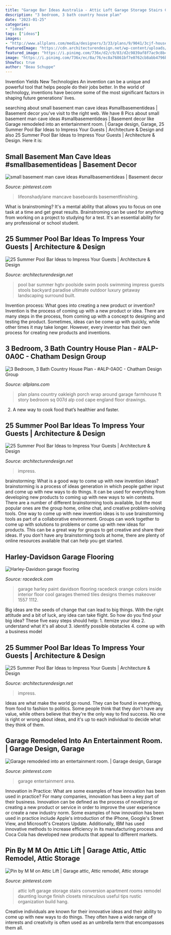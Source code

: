 ```yaml
---
title: "Garage Bar Ideas Australia - Attic Loft Garage Storage Stairs Conversion Apartment Rooms Remodel Daunting Lounge Finish Closets Miraculous Useful Tips Rustic Organization Build Hang"
description: "3 bedroom, 3 bath country house plan"
date: "2023-01-25"
categories:
- "ideas"
tags: ["ideas"]
images:
- "http://www.allplans.com/media/designers/3/33/plans/9/9041/3cjf-house-plan-front.jpg"
featuredImage: "https://cdn.architecturendesign.net/wp-content/uploads/2014/09/Summer-Pool-Bar-Ideas-19.jpg"
featured_image: "https://i.pinimg.com/736x/d2/c9/83/d2c9839af8f7ac9c8b46196ea37ae9f6--entertainment-room-garage-ideas.jpg"
image: "https://i.pinimg.com/736x/ec/8a/76/ec8a76861bf7e0762cb8abb4796bd7ef.jpg"
ShowToc: true
author: "Beau Schuppe"
---
```



Invention Yields New Technologies
An invention can be a unique and powerful tool that helps people do their jobs better. In the world of technology, inventions have become some of the most significant factors in shaping future generations' lives.

	

		
searching about small basement man cave ideas #smallbasementideas | Basement decor you've visit to the right web. We have 8 Pics about small basement man cave ideas #smallbasementideas | Basement decor like Garage remodeled into an entertainment room. | Garage design, Garage, 25 Summer Pool Bar Ideas to Impress Your Guests | Architecture &amp; Design and also 25 Summer Pool Bar Ideas to Impress Your Guests | Architecture &amp; Design. Here it is:
		
    
## Small Basement Man Cave Ideas #smallbasementideas | Basement Decor

<img loading=lazy src="https://i.pinimg.com/736x/ee/7d/55/ee7d55e1ec0abd2a9788533074cfde2d.jpg" onerror="this.onerror=null;this.src='https://tse4.mm.bing.net/th?id=OIP.BZeiMmwX7bz-mMXhyDnZPwHaLH&amp;pid=15.1';" alt="small basement man cave ideas #smallbasementideas | Basement decor">

_Source: pinterest.com_

>lifeonshadylane mancave baseboards basementfinishing. 

	

What is brainstroming? It's a mental ability that allows you to focus on one task at a time and get great results. Brainstroming can be used for anything from working on a project to studying for a test. It's an essential ability for any professional or school student.

    
## 25 Summer Pool Bar Ideas To Impress Your Guests | Architecture &amp; Design

<img loading=lazy src="http://cdn.architecturendesign.net/wp-content/uploads/2014/09/Summer-Pool-Bar-Ideas-13.jpg" onerror="this.onerror=null;this.src='https://tse3.mm.bing.net/th?id=OIP.s3z-e88JTmqACh7wq6BltAHaJ4&amp;pid=15.1';" alt="25 Summer Pool Bar Ideas to Impress Your Guests | Architecture &amp; Design">

_Source: architecturendesign.net_

>pool bar summer hgtv poolside swim pools swimming impress guests stools backyard paradise ultimate outdoor luxury getaway landscaping surround built. 

	

Invention process: What goes into creating a new product or invention?
Invention is the process of coming up with a new product or idea. There are many steps in the process, from coming up with a concept to designing and testing the product. Sometimes, ideas can be come up with quickly, while other times it may take longer. However, every inventor has their own process for creating new products and inventions.

    
## 3 Bedroom, 3 Bath Country House Plan - #ALP-0A0C - Chatham Design Group

<img loading=lazy src="http://www.allplans.com/media/designers/3/33/plans/9/9041/3cjf-house-plan-front.jpg" onerror="this.onerror=null;this.src='https://tse3.mm.bing.net/th?id=OIP.8QLov5ekzW2dsFCLvry2VgHaFj&amp;pid=15.1';" alt="3 Bedroom, 3 Bath Country House Plan - #ALP-0A0C - Chatham Design Group">

_Source: allplans.com_

>plan plans country oakleigh porch wrap around garage farmhouse ft story bedroom sq 007d alp cod cape england floor drawings. 

	

2. A new way to cook food that’s healthier and faster.

    
## 25 Summer Pool Bar Ideas To Impress Your Guests | Architecture &amp; Design

<img loading=lazy src="https://cdn.architecturendesign.net/wp-content/uploads/2014/09/Summer-Pool-Bar-Ideas-21.jpg" onerror="this.onerror=null;this.src='https://tse1.mm.bing.net/th?id=OIP.4O9GsO_hi_u7E4N_z42X-wHaJK&amp;pid=15.1';" alt="25 Summer Pool Bar Ideas to Impress Your Guests | Architecture &amp; Design">

_Source: architecturendesign.net_

>impress. 

	

brainstorming: What is a good way to come up with new invention ideas?
brainstorming is a process of ideas generation in which people gather input and come up with new ways to do things. It can be used for everything from developing new products to coming up with new ways to win contests. There are a number of different brainstorming tools available, but the most popular ones are the group home, online chat, and creative problem-solving tools. 
One way to come up with new invention ideas is to use brainstorming tools as part of a collaborative environment. Groups can work together to come up with solutions to problems or come up with new ideas for products. This can be a great way for groups to get creative and share their ideas. If you don't have any brainstorming tools at home, there are plenty of online resources available that can help you get started.

    
## Harley-Davidson Garage Flooring

<img loading=lazy src="http://racedeck.com/wp-content/uploads/2015/12/small-harley-themed-garage.jpg" onerror="this.onerror=null;this.src='https://tse4.mm.bing.net/th?id=OIP.xs7lf_ErVHJCOrH-9CoiyAHaFS&amp;pid=15.1';" alt="Harley-Davidson garage flooring">

_Source: racedeck.com_

>garage harley paint davidson flooring racedeck orange colors inside interior floor cool garages themed tiles designs themes makeover 1557 1112. 

	

Big ideas are the seeds of change that can lead to big things. With the right attitude and a bit of luck, any idea can take flight. So how do you find your big idea? These five easy steps should help: 1. itemize your idea 2. understand what it's all about 3. identify possible obstacles 4. come up with a business model 
    
## 25 Summer Pool Bar Ideas To Impress Your Guests | Architecture &amp; Design

<img loading=lazy src="https://cdn.architecturendesign.net/wp-content/uploads/2014/09/Summer-Pool-Bar-Ideas-19.jpg" onerror="this.onerror=null;this.src='https://tse3.mm.bing.net/th?id=OIP.YlTaNIxlyYHWkkpNIxmZwwHaJ4&amp;pid=15.1';" alt="25 Summer Pool Bar Ideas to Impress Your Guests | Architecture &amp; Design">

_Source: architecturendesign.net_

>impress. 

	

Ideas are what make the world go round. They can be found in everything, from food to fashion to politics. Some people think that they don't have any value, while others believe that they're the only way to find success. No one is right or wrong about ideas, and it's up to each individual to decide what they think of them.

    
## Garage Remodeled Into An Entertainment Room. | Garage Design, Garage

<img loading=lazy src="https://i.pinimg.com/736x/d2/c9/83/d2c9839af8f7ac9c8b46196ea37ae9f6--entertainment-room-garage-ideas.jpg" onerror="this.onerror=null;this.src='https://tse1.mm.bing.net/th?id=OIP.Cjoi8Xan5caBolL9tU2wuwHaJ5&amp;pid=15.1';" alt="Garage remodeled into an entertainment room. | Garage design, Garage">

_Source: pinterest.com_

>garage entertainment area. 

	

Innovation in Practice: What are some examples of how innovation has been used in practice?
For many companies, innovation has been a key part of their business. Innovation can be defined as the process of novelizing or creating a new product or service in order to improve the user experience or create a new industry norm. 
Some examples of how innovation has been used in practice include Apple's introduction of the iPhone, Google's Street View, and Microsoft's Creators Update. Additionally, IBM has used innovative methods to increase efficiency in its manufacturing process and Coca Cola has developed new products that appeal to different markets.

    
## Pin By M M On Attic Lift | Garage Attic, Attic Remodel, Attic Storage

<img loading=lazy src="https://i.pinimg.com/736x/ec/8a/76/ec8a76861bf7e0762cb8abb4796bd7ef.jpg" onerror="this.onerror=null;this.src='https://tse1.mm.bing.net/th?id=OIP.9JeezqbEg3U4PEhRZsYxYAHaNK&amp;pid=15.1';" alt="Pin by M M on Attic Lift | Garage attic, Attic remodel, Attic storage">

_Source: pinterest.com_

>attic loft garage storage stairs conversion apartment rooms remodel daunting lounge finish closets miraculous useful tips rustic organization build hang. 

	

Creative individuals are known for their innovative ideas and their ability to come up with new ways to do things. They often have a wide range of interests and creativity is often used as an umbrella term that encompasses them all.

